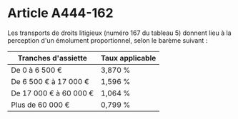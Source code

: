 # Article A444-162

Les transports de droits litigieux (numéro 167 du tableau 5) donnent lieu à la perception d'un émolument proportionnel, selon le barème suivant :

| Tranches d'assiette |  Taux applicable |
| --- | --- |
|  De 0 à 6 500 € |  3,870 % |
|  De 6 500 € à 17 000 € |  1,596 % |
|  De 17 000 € à 60 000 € |  1,064 % |
|  Plus de 60 000 € |  0,799 % |
